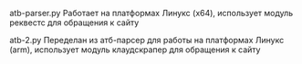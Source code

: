 atb-parser.py 
Работает на платформах Линукс (х64), использует модуль реквестс для обращения к сайту

atb-2.py
Переделан из атб-парсер для работы на платформах Линукс (arm), использует модуль клаудскрапер для обращения к сайту
